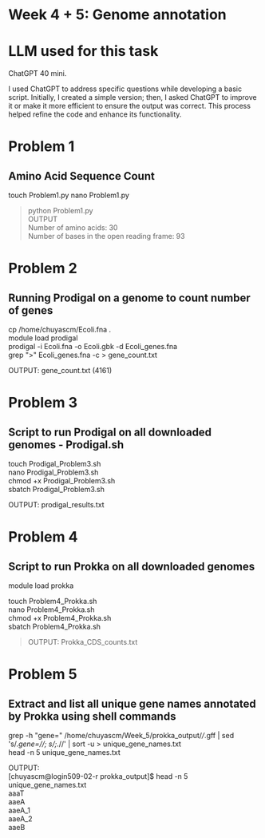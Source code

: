 # Week 4 + 5: Genome annotation
# LLM used for this task

ChatGPT 40 mini.  

I used ChatGPT to address specific questions while developing a basic script. Initially, I created a simple version; then, I asked ChatGPT to improve it or make it more efficient to ensure the output was correct. This process helped refine the code and enhance its functionality.

# Problem 1  
## Amino Acid Sequence Count
touch Problem1.py 
nano Problem1.py   
> python Problem1.py  
OUTPUT   
> Number of amino acids: 30  
>Number of bases in the open reading frame: 93

# Problem 2
## Running Prodigal on a genome to count number of genes  

cp /home/chuyascm/Ecoli.fna .  
module load prodigal  
prodigal -i Ecoli.fna -o Ecoli.gbk -d Ecoli_genes.fna  
grep ">" Ecoli_genes.fna -c > gene_count.txt  

OUTPUT: gene_count.txt (4161)

# Problem 3
## Script to run Prodigal on all downloaded genomes - Prodigal.sh 
touch Prodigal_Problem3.sh  
nano Prodigal_Problem3.sh  
chmod +x Prodigal_Problem3.sh  
sbatch Prodigal_Problem3.sh  

OUTPUT: prodigal_results.txt  

# Problem 4
## Script to run Prokka on all downloaded genomes

module load prokka    

touch Problem4_Prokka.sh   
nano  Problem4_Prokka.sh  
chmod +x Problem4_Prokka.sh  
sbatch  Problem4_Prokka.sh  
> OUTPUT: Prokka_CDS_counts.txt  

# Problem 5
## Extract and list all unique gene names annotated by Prokka using shell commands

grep -h "gene=" /home/chuyascm/Week_5/prokka_output/*/*.gff | sed 's/.*gene=//; s/;.*//' | sort -u > unique_gene_names.txt  
head -n 5 unique_gene_names.txt  

 OUTPUT:   
[chuyascm@login509-02-r prokka_output]$ head -n 5 unique_gene_names.txt  
aaaT  
aaeA  
aaeA_1  
aaeA_2  
aaeB  
